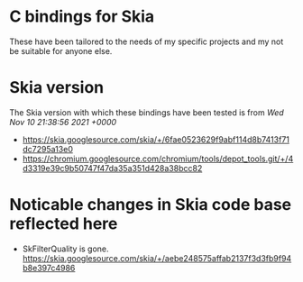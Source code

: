 # C bindings for Skia

These have been tailored to the needs of my specific projects and my not be suitable for anyone else.

# Skia version

The Skia version with which these bindings have been tested is from _Wed Nov 10 21:38:56 2021 +0000_
* https://skia.googlesource.com/skia/+/6fae0523629f9abf114d8b7413f71dc7295a13e0
* https://chromium.googlesource.com/chromium/tools/depot_tools.git/+/4d3319e39c9b50747f47da35a351d428a38bcc82

# Noticable changes in Skia code base reflected here

* SkFilterQuality is gone. https://skia.googlesource.com/skia/+/aebe248575affab2137f3d3fb9f94b8e397c4986
